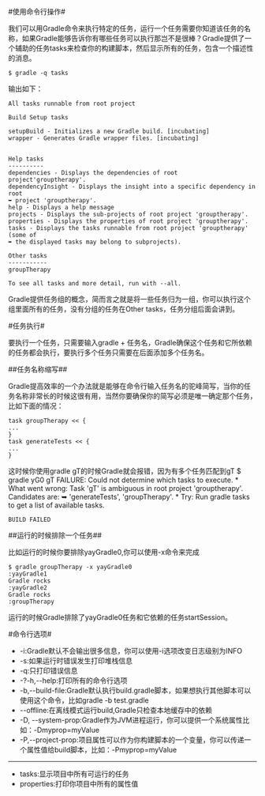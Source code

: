 #使用命令行操作#

我们可以用Gradle命令来执行特定的任务，运行一个任务需要你知道该任务的名称，如果Gradle能够告诉你有哪些任务可以执行那岂不是很棒？Gradle提供了一个辅助的任务tasks来检查你的构建脚本，然后显示所有的任务，包含一个描述性的消息。

	$ gradle -q tasks
输出如下：
	 
	All tasks runnable from root project
	 
	Build Setup tasks
	 
	setupBuild - Initializes a new Gradle build. [incubating]
	wrapper - Generates Gradle wrapper files. [incubating]
	 
	 
	Help tasks
	----------
	dependencies - Displays the dependencies of root project'grouptherapy'.
	dependencyInsight - Displays the insight into a specific dependency in root
	➥ project 'grouptherapy'.
	help - Displays a help message
	projects - Displays the sub-projects of root project 'grouptherapy'.
	properties - Displays the properties of root project 'grouptherapy'.
	tasks - Displays the tasks runnable from root project 'grouptherapy' (some of
	➥ the displayed tasks may belong to subprojects).

	Other tasks
	-----------
	groupTherapy

	To see all tasks and more detail, run with --all.

Gradle提供任务组的概念，简而言之就是将一些任务归为一组，你可以执行这个组里面所有的任务，没有分组的任务在Other tasks，任务分组后面会讲到。

#任务执行#

要执行一个任务，只需要输入gradle + 任务名，Gradle确保这个任务和它所依赖的任务都会执行，要执行多个任务只需要在后面添加多个任务名。

##任务名称缩写##

Gradle提高效率的一个办法就是能够在命令行输入任务名的驼峰简写，当你的任务名称非常长的时候这很有用，当然你要确保你的简写必须是唯一确定那个任务，比如下面的情况：

	task groupTherapy << {
	...
	}
	task generateTests << {
	...
	}
这时候你使用gradle gT的时候Gradle就会报错，因为有多个任务匹配到gT
	$ gradle yG0 gT
	FAILURE: Could not determine which tasks to execute.
	* What went wrong:
	Task 'gT' is ambiguous in root project 'grouptherapy'. Candidates are:
	➥ 'generateTests', 'groupTherapy'.
	* Try:
	Run gradle tasks to get a list of available tasks.

	BUILD FAILED

##运行的时候排除一个任务##

比如运行的时候你要排除yayGradle0,你可以使用-x命令来完成

	$ gradle groupTherapy -x yayGradle0
	:yayGradle1
	Gradle rocks
	:yayGradle2
	Gradle rocks
	:groupTherapy
运行的时候Gradle排除了yayGradle0任务和它依赖的任务startSession。

#命令行选项#

* -i:Gradle默认不会输出很多信息，你可以使用-i选项改变日志级别为INFO
* -s:如果运行时错误发生打印堆栈信息
* -q:只打印错误信息
* -?-h,--help:打印所有的命令行选项
* -b,--build-file:Gradle默认执行build.gradle脚本，如果想执行其他脚本可以使用这个命令，比如gradle -b test.gradle
* --offline:在离线模式运行build,Gradle只检查本地缓存中的依赖
* -D, --system-prop:Gradle作为JVM进程运行，你可以提供一个系统属性比如：-Dmyprop=myValue
* -P,--project-prop:项目属性可以作为你构建脚本的一个变量，你可以传递一个属性值给build脚本，比如：-Pmyprop=myValue

-----------------
* tasks:显示项目中所有可运行的任务
* properties:打印你项目中所有的属性值


